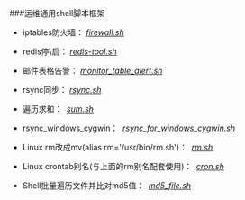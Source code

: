 ###运维通用shell脚本框架


* iptables防火墙：
  [*firewall.sh*](https://github.com/honglongwei/shell-scripts/blob/master/firewall.sh)

* redis停\启：
  [*redis-tool.sh*](https://github.com/honglongwei/shell-scripts/blob/master/redis-tool.sh)

* 邮件表格告警：
  [*monitor_table_alert.sh*](https://github.com/honglongwei/shell-scripts/blob/master/monitor_table_alert.sh)

* rsync同步：
  [*rsync.sh*](https://github.com/honglongwei/shell-scripts/blob/master/rsync.sh)
  
* 遍历求和：
  [*sum.sh*](https://github.com/honglongwei/shell-scripts/blob/master/sum.sh)

* rsync_windows_cygwin：
  [*rsync_for_windows_cygwin.sh*](https://github.com/honglongwei/shell-scripts/blob/master/rsync_for_windows_cygwin.sh)

* Linux rm改成mv(alias rm='/usr/bin/rm.sh')：
  [*rm.sh*](https://github.com/honglongwei/shell-scripts/blob/master/rm.sh)
  
* Linux crontab别名(与上面的rm别名配套使用)：
  [*cron.sh*](https://github.com/honglongwei/shell-scripts/blob/master/cron.sh)

* Shell批量遍历文件并比对md5值：
  [*md5_file.sh*](https://github.com/honglongwei/shell-scripts/blob/master/md5_file.sh)
